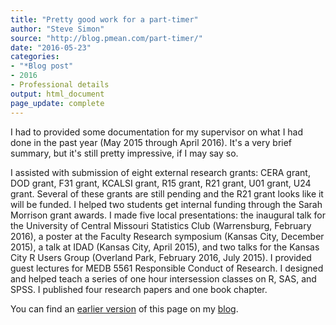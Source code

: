```yaml
---
title: "Pretty good work for a part-timer"
author: "Steve Simon"
source: "http://blog.pmean.com/part-timer/"
date: "2016-05-23"
categories:
- "*Blog post"
- 2016
- Professional details
output: html_document
page_update: complete
---
```


I had to provided some documentation for my supervisor on what I had done in the past year (May 2015 through April 2016). It's a very brief summary, but it's still pretty impressive, if I may say so.

<!---More--->

I assisted with submission of eight external research grants: CERA grant, DOD grant, F31 grant, KCALSI grant, R15 grant, R21 grant, U01 grant, U24 grant. Several of these grants are still pending and the R21 grant looks like it will be funded. I helped two students get internal funding through the Sarah Morrison grant awards. I made five local presentations: the inaugural talk for the University of Central Missouri Statistics Club (Warrensburg, February 2016), a poster at the Faculty Research symposium (Kansas City, December 2015), a talk at IDAD (Kansas City, April 2015), and two talks for the Kansas City R Users Group (Overland Park, February 2016, July 2015). I provided guest lectures for MEDB 5561 Responsible Conduct of Research. I designed and helped teach a series of one hour intersession classes on R, SAS, and SPSS. I published four research papers and one book chapter.

You can find an [earlier version][sim1] of this page on my [blog][sim2].

[sim1]: http://blog.pmean.com/part-timer/
[sim2]: http://blog.pmean.com
